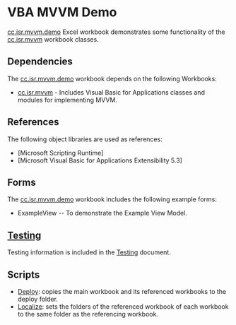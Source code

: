# VBA MVVM Demo

[cc.isr.mvvm.demo] Excel workbook demonstrates some functionality of the [cc.isr.mvvm] workbook classes.

## Dependencies

The [cc.isr.mvvm.demo] workbook depends on the following Workbooks:

* [cc.isr.mvvm] - Includes Visual Basic for Applications classes and modules for implementing MVVM.

## References

The following object libraries are used as references:

* [Microsoft Scripting Runtime]
* [Microsoft Visual Basic for Applications Extensibility 5.3]

## Forms

The [cc.isr.mvvm.demo] workbook includes the following example forms: 

* ExampleView -- To demonstrate the Example View Model.

## [Testing]

Testing information is included in the [Testing] document.

## Scripts

* [Deploy]: copies the main workbook and its referenced workbooks to the deploy folder.
* [Localize]: sets the folders of the referenced workbook of each workbook to the same folder as the  referencing workbook.

[cc.isr.mvvm]: https://github.com/ATECoder/vba.mvvm
[cc.isr.mvvm.demo]: https://github.com/ATECoder/vba.mvvm/src/demo
[Testing]: ./cc.isr.mvvm.demo.testing.md
[Deploy]: ./deploy.ps
[Localize]: ./localize.ps

[ISR]: https://www.integratedscientificresources.com


